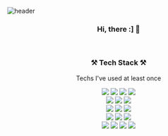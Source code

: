![header](https://capsule-render.vercel.app/api?type=waving&color=gradient&height=200&section=header&text=yejiiha&fontSize=70&fontAlignY=40)

<div align="center">

### Hi, there :] 👋

<br />

### ⚒️ Tech Stack ⚒️

<div align='center'>
<p>Techs I've used at least once</p>

  <img src="https://img.shields.io/badge/HTML5-E34F26?style=flat-square&logo=HTML5&logoColor=white"/>
  <img src="https://img.shields.io/badge/JavaScript-F7DF1E?style=flat-square&logo=JavaScript&logoColor=white"/>
   <img src="https://img.shields.io/badge/TypeScript-3178C6?style=flat-square&logo=TypeScript&logoColor=white"/>
   <img src="https://img.shields.io/badge/Python-3776AB?style=flat-square&logo=Python&logoColor=white"/>
  
  <br />
  
  <img src="https://img.shields.io/badge/React-61DAFB?style=flat-square&logo=React&logoColor=white"/>
  <img src="https://img.shields.io/badge/React%20Native-0088CC?style=flat-square&logo=React&logoColor=white"/>
  <img src="https://img.shields.io/badge/Next.js-000000?style=flat-square&logo=Next.js&logoColor=white"/>
  
  <br />
  
  <img src="https://img.shields.io/badge/GraphQL-E434AA?style=flat-square&logo=GraphQL&logoColor=white"/>
    <img src="https://img.shields.io/badge/Apollo%20GraphQL-311C87?style=flat-square&logo=Apollo%20GraphQL&logoColor=white"/>
   <img src="https://img.shields.io/badge/Node.js-339933?style=flat-square&logo=Node.js&logoColor=white"/>
   
  
  <br />
  
   <img src="https://img.shields.io/badge/CSS3-1572B6?style=flat-square&logo=CSS3&logoColor=white"/>
  <img src="https://img.shields.io/badge/Styled%20Components-DB7093?style=flat-square&logo=styled-components&logoColor=white"/>
  <img src="https://img.shields.io/badge/Tailwind%20CSS-06B6D4?style=flat-square&logo=TailwindCSS&logoColor=white"/>
  
   <br />

  <img src="https://img.shields.io/badge/Redux-764ABC?style=flat-square&logo=Redux&logoColor=white"/>
  <img src="https://img.shields.io/badge/REACT%20QUERY-FF4154?style=flat-square&logo=React%20Query&logoColor=white"/>
  <img src="https://img.shields.io/badge/Recoil-3578E5?style=flat-square&logo=Recoil&logoColor=white"/>
  <img src="https://img.shields.io/badge/Zustand-000000?style=flat-square&logo=Zustand&logoColor=white"/>


     
</div>
</div>
